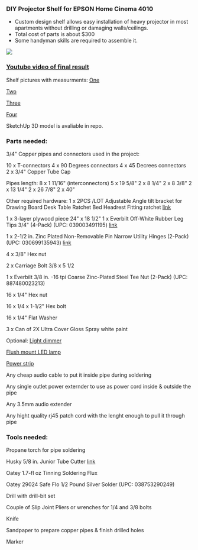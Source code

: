 ### DIY Projector Shelf for EPSON Home Cinema 4010

- Custom design shelf allows easy installation of heavy projector in most apartments without drilling or damaging walls/ceilings. 
- Total cost of parts is about $300
- Some handyman skills are required to assemble it.

![](https://raw.githubusercontent.com/clustermass/projector_shelf/master/IMG_20191221_181002.jpg)
### [Youtube video of final result](https://www.youtube.com/watch?v=E7O09cYJoqg)

Shelf pictures with measurments:
[One](https://raw.githubusercontent.com/clustermass/projector_shelf/master/shelf-all.jpg)

[Two](https://raw.githubusercontent.com/clustermass/projector_shelf/master/shelf-top.jpg)

[Three](https://raw.githubusercontent.com/clustermass/projector_shelf/master/shelf-side.jpg)

[Four](https://raw.githubusercontent.com/clustermass/projector_shelf/master/shelf-bottom.jpg)

SketchUp 3D model is avaliable in repo.
### Parts needed:
3/4" Copper pipes and connectors  used in the project:

10 x T-connectors
  4 x  90 Degrees connectors
  4 x  45 Decrees connectors  
  2 x  3/4" Copper Tube Cap

Pipes length:
  8 x 1 11/16" (interconnectors)
  5 x 19 5/8"
  2 x 8 1/4"
  2 x 8 3/8"
  2 x 13 1/4"
  2 x 26 7/8"
  2 x 40" 

Other required hardware:
1 x 2PCS /LOT Adjustable Angle tilt bracket for Drawing Board Desk Table Ratchet Bed Headrest Fitting ratchet [link](https://aliexpress.ru/item/32361337003.html)

1 x 3-layer plywood piece 24" x 18 1/2"
1 x Everbilt Off-White Rubber Leg Tips 3/4" (4-Pack) (UPC: 039003491195)
 [link](https://www.homedepot.com/p/Everbilt-3-4-in-Off-White-Rubber-Leg-Tips-4-per-Pack-49119/203661016)


1 x 2-1/2 in. Zinc Plated Non-Removable Pin Narrow Utility Hinges (2-Pack) (UPC: 030699135943)
 [link](https://www.homedepot.com/p/Everbilt-2-1-2-in-Zinc-Plated-Non-Removable-Pin-Narrow-Utility-Hinges-2-Pack-15165/202033979)


4 x 3/8" Hex nut 

2 x Carriage Bolt 3/8 x 5 1/2

1 x  Everbilt 3/8 in. -16 tpi Coarse Zinc-Plated Steel Tee Nut (2-Pack) (UPC: 887480023213)

16 x 1/4" Hex nut

16 x 1/4 x 1-1/2" Hex bolt 

16 x 1/4" Flat Washer

3 x Can of 2X Ultra Cover Gloss Spray white paint

Optional:
 [Light dimmer](https://www.amazon.com/dp/B07CZXMGRB/ref=psdc_6291364011_t2_B0000BYEF6)
 
  [Flush mount LED lamp](https://www.homedepot.com/p/Maxxima-7-5-in-Round-1-Light-White-Integrated-LED-Flush-Mount-MCL-711750W/311024949)
  
 [Power strip](https://www.walmart.com/ip/Hyper-Tough-3-outlet-Power-Strip/378015615)

Any cheap audio cable to put it inside pipe during soldering

Any single outlet power externder to use as power cord inside & outside the pipe

Any 3.5mm audio extender 

Any hight quality rj45 patch cord with the lenght enough to pull it through pipe


### Tools needed:

Propane torch for pipe soldering

Husky 5/8 in. Junior Tube Cutter [link](https://www.homedepot.com/p/Husky-5-8-in-Junior-Tube-Cutter-80-511-111/304384093)

Oatey 1.7-fl oz Tinning Soldering Flux

Oatey 29024 Safe Flo 1/2 Pound Silver Solder (UPC: 038753290249)

Drill with drill-bit set

Couple of  Slip Joint Pliers or wrenches for 1/4 and 3/8 bolts

Knife

Sandpaper to prepare copper pipes & finish drilled holes

Marker